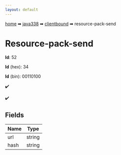```yaml
---
layout: default
---
```


[home](/) ➡ [java338](/protocol/java338) ➡ [clientbound](/protocol/java338/clientbound) ➡ resource-pack-send

# Resource-pack-send

**Id**: 52

**Id** (hex): 34

**Id** (bin): 00110100

✔️

✔️

## Fields

Name | Type
---|---
url | string
hash | string

